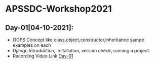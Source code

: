 # APSSDC-Workshop2021

## Day-01[04-10-2021]:
  - OOPS Concept like class,object,constructor,inheritance sampe examples on each
  - Django Introduction, installation, version check, running a project
  - Recording Video Link [Day-01](https://transcripts.gotomeeting.com/#/s/14b9c4ac06ee7a9154e3e404982ddd9956a0e491fb0624069be7bcac6559d67f) 
